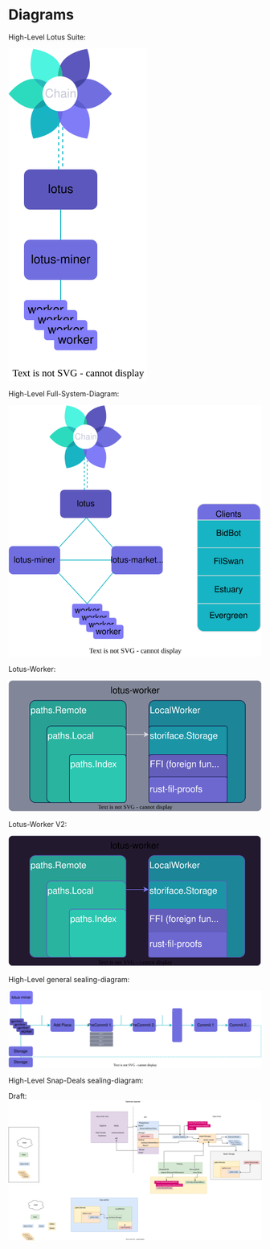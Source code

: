 # Diagrams

High-Level Lotus Suite:

![High-Level](/High-Level%20Lotus-system%20diagram.drawio.svg)

High-Level Full-System-Diagram:

![High-Level-Full](/High-Level-Full-Lotus-system.svg)

Lotus-Worker:

![Lotus-Worker](/lotus-worker-interface.svg)

Lotus-Worker V2:

![Lotus-Worker](/lotus-worker-interface-v2.svg)

High-Level general sealing-diagram:

![High-Level-SP](/High-Level-SP-Diagram.svg)

High-Level Snap-Deals sealing-diagram:

Draft:
![Diagram test](/Diagram.drawio.svg)
